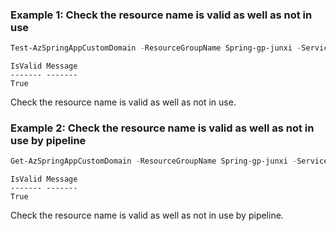 ### Example 1: Check the resource name is valid as well as not in use
```powershell
Test-AzSpringAppCustomDomain -ResourceGroupName Spring-gp-junxi -ServiceName Spring-service-01 -Name Spring-service-01.azuremicroservices.io -AppName tools
```

```output
IsValid Message
------- -------
True
```

Check the resource name is valid as well as not in use.

### Example 2: Check the resource name is valid as well as not in use by pipeline
```powershell
Get-AzSpringAppCustomDomain -ResourceGroupName Spring-gp-junxi -ServiceName Spring-service-01 -Name Spring-service-01.azuremicroservices.io -AppName tools | Test-AzSpringAppCustomDomain
```

```output
IsValid Message
------- -------
True
```

Check the resource name is valid as well as not in use by pipeline.

